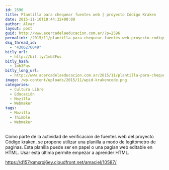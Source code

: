```yaml
---
id: 2596
title: Plantilla para chequear fuentes web | proyecto Código Kraken
date: 2015-11-10T10:44:32+00:00
author: Alvar
layout: post
guid: http://www.acercadelaeducacion.com.ar/?p=2596
permalink: /2015/11/plantilla-para-chequear-fuentes-web-proyecto-codigo-kraken/
dsq_thread_id:
  - "4306276049"
bitly_url:
  - http://bit.ly/1mb3Fus
bitly_hash:
  - 1mb3Fus
bitly_long_url:
  - http://www.acercadelaeducacion.com.ar/2015/11/plantilla-para-chequear-fuentes-web-proyecto-codigo-kraken/
image: /wp-content/uploads/2015/11/wpid-krakencode.png
categories:
  - Cultura Libre
  - Educación
  - Mozilla
  - Webmaker
tags:
  - Mozilla
  - Thimble
  - Webmaker
---
```

Como parte de la actividad de verificacion de fuentes web del proyecto Código kraken, se propone utilizar una planilla a modo de legitómetro de paginas. Esta planilla puede ser en papel o una pagian web editable en HTML. Usar esta última permite empezar a aprender HTML.

<a href="https://d157rqmxrxj6ey.cloudfront.net/amaciel/10587/">https://d157rqmxrxj6ey.cloudfront.net/amaciel/10587/</a>